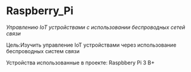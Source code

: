 # Raspberry_Pi
*Управлению IoT устройствами с использовании беспроводных сетей связи*
 
Цель:Изучить управление IoT устройствами через использование беспроводных систем связи

Устройства использованные в проекте: Raspbbery Pi 3 B+ 
